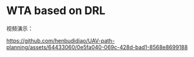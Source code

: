 # WTA based on DRL
视频演示：

https://github.com/henbudidiao/UAV-path-planning/assets/64433060/0e5fa040-069c-428d-bad1-8568e8699188

